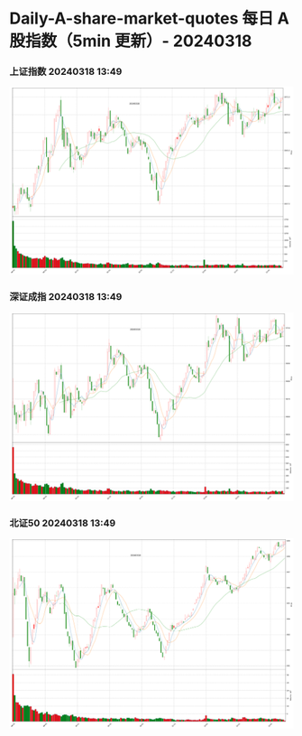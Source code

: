 
# Daily-A-share-market-quotes 每日 A 股指数（5min 更新）- 20240318

### 上证指数 20240318 13:49
![](./fig/2024/3/20240318-sh000001.png)

### 深证成指 20240318 13:49
![](./fig/2024/3/20240318-sz399001.png)

### 北证50 20240318 13:49
![](./fig/2024/3/20240318-bj899050.png)
